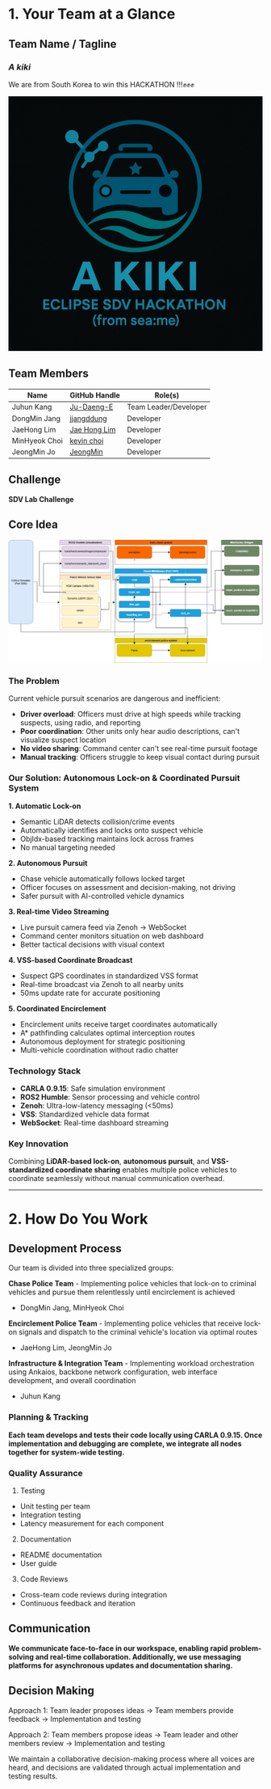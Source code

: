# 1. Your Team at a Glance

## Team Name / Tagline  
### *A kiki*
We are from South Korea to win this HACKATHON !!!✊✊✊

<img src = "akiki.png">

## Team Members  
| Name | GitHub Handle | Role(s) |
|-------|---------------|---------|
| Juhun Kang | [Ju-Daeng-E](https://github.com/Ju-Daeng-E) | Team Leader/Developer |
| DongMin Jang | [jjangddung](https://github.com/jjangddung) | Developer |
| JaeHong Lim | [Jae Hong Lim](https://github.com/leo9044) | Developer |
| MinHyeok Choi | [kevin choi](https://github.com/cmh0728) | Developer |
| JeongMin Jo | [JeongMin](https://github.com/jojeongmin304) | Developer | 

## Challenge  
<!-- *Which challenge have you decided to compete for?* -->

**SDV Lab Challenge**

## Core Idea  
<!-- *What is your rough solution idea?* -->

<img src = "akiki_system_diagram.jpg">

### The Problem
Current vehicle pursuit scenarios are dangerous and inefficient:
- **Driver overload**: Officers must drive at high speeds while tracking suspects, using radio, and reporting
- **Poor coordination**: Other units only hear audio descriptions, can't visualize suspect location
- **No video sharing**: Command center can't see real-time pursuit footage
- **Manual tracking**: Officers struggle to keep visual contact during pursuit

### Our Solution: Autonomous Lock-on & Coordinated Pursuit System

**1. Automatic Lock-on**
- Semantic LiDAR detects collision/crime events
- Automatically identifies and locks onto suspect vehicle
- ObjIdx-based tracking maintains lock across frames
- No manual targeting needed

**2. Autonomous Pursuit**
- Chase vehicle automatically follows locked target
- Officer focuses on assessment and decision-making, not driving
- Safer pursuit with AI-controlled vehicle dynamics

**3. Real-time Video Streaming**
- Live pursuit camera feed via Zenoh → WebSocket
- Command center monitors situation on web dashboard
- Better tactical decisions with visual context

**4. VSS-based Coordinate Broadcast**
- Suspect GPS coordinates in standardized VSS format
- Real-time broadcast via Zenoh to all nearby units
- 50ms update rate for accurate positioning

**5. Coordinated Encirclement**
- Encirclement units receive target coordinates automatically
- A* pathfinding calculates optimal interception routes
- Autonomous deployment for strategic positioning
- Multi-vehicle coordination without radio chatter

### Technology Stack
- **CARLA 0.9.15**: Safe simulation environment
- **ROS2 Humble**: Sensor processing and vehicle control
- **Zenoh**: Ultra-low-latency messaging (<50ms)
- **VSS**: Standardized vehicle data format
- **WebSocket**: Real-time dashboard streaming

### Key Innovation
Combining **LiDAR-based lock-on**, **autonomous pursuit**, and **VSS-standardized coordinate sharing** enables multiple police vehicles to 
coordinate seamlessly without manual communication overhead.

---

# 2. How Do You Work

## Development Process  
<!-- *Brief overview of your development process.* -->

Our team is divided into three specialized groups:

**Chase Police Team** - Implementing police vehicles that lock-on to criminal vehicles and pursue them relentlessly until encirclement is achieved
- DongMin Jang, MinHyeok Choi
  
**Encirclement Police Team** - Implementing police vehicles that receive lock-on signals and dispatch to the criminal vehicle's location via optimal routes
- JaeHong Lim, JeongMin Jo
  
**Infrastructure & Integration Team** - Implementing workload orchestration using Ankaios, backbone network configuration, web interface development, and overall coordination
- Juhun Kang

### Planning & Tracking  
<!-- *How do you plan and track progress?* -->

**Each team develops and tests their code locally using CARLA 0.9.15. Once implementation and debugging are complete, we integrate all nodes together for system-wide testing.**

### Quality Assurance  
<!-- *How do you ensure quality (e.g., testing, documentation, code reviews)?* -->

1. Testing

- Unit testing per team
- Integration testing
- Latency measurement for each component

2. Documentation

- README documentation
- User guide

3. Code Reviews

- Cross-team code reviews during integration
- Continuous feedback and iteration

## Communication  
<!-- *How does your team communicate?* -->

**We communicate face-to-face in our workspace, enabling rapid problem-solving and real-time collaboration. Additionally, we use messaging platforms for asynchronous updates and documentation sharing.**

## Decision Making  
<!-- *How are decisions made in your team?* -->

Approach 1: Team leader proposes ideas → Team members provide feedback → Implementation and testing

Approach 2: Team members propose ideas → Team leader and other members review → Implementation and testing

We maintain a collaborative decision-making process where all voices are heard, and decisions are validated through actual implementation and testing results.
